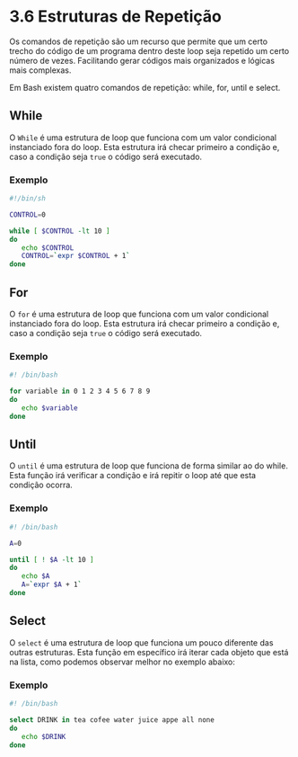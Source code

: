 # 3.6 Estruturas de Repetição

Os comandos de repetição são um recurso que permite que um certo trecho do código de um programa dentro deste loop seja repetido um certo número de vezes.
Facilitando gerar códigos mais organizados e lógicas mais complexas.

Em Bash existem quatro comandos de repetição: while, for, until e select.

## While

O `While` é uma estrutura de loop que funciona com um valor condicional instanciado fora do loop.
Esta estrutura irá checar primeiro a condição e, caso a condição seja `true` o código será executado.

### Exemplo

```bash
#!/bin/sh

CONTROL=0

while [ $CONTROL -lt 10 ]
do
   echo $CONTROL
   CONTROL=`expr $CONTROL + 1`
done
```

## For

O `for` é uma estrutura de loop que funciona com um valor condicional instanciado fora do loop.
Esta estrutura irá checar primeiro a condição e, caso a condição seja `true` o código será executado.

### Exemplo

```bash
#! /bin/bash

for variable in 0 1 2 3 4 5 6 7 8 9
do
   echo $variable
done

```

## Until

O `until` é uma estrutura de loop que funciona de forma similar ao do while.
Esta função irá verificar a condição e irá repitir o loop até que esta condição ocorra.

### Exemplo

```bash
#! /bin/bash

A=0

until [ ! $A -lt 10 ]
do
   echo $A
   A=`expr $A + 1`
done
```

## Select

O `select` é uma estrutura de loop que funciona um pouco diferente das outras estruturas.
Esta função em específico irá iterar cada objeto que está na lista, como podemos observar melhor no exemplo abaixo:

### Exemplo

```bash
#! /bin/bash

select DRINK in tea cofee water juice appe all none
do
   echo $DRINK
done
```
